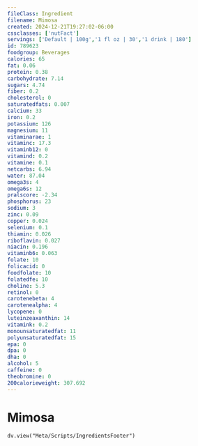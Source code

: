 ```yaml
---
fileClass: Ingredient
filename: Mimosa
created: 2024-12-21T19:27:02-06:00
cssclasses: ['nutFact']
servings: ['Default | 100g','1 fl oz | 30','1 drink | 180']
id: 789623
foodgroup: Beverages
calories: 65
fat: 0.06
protein: 0.38
carbohydrate: 7.14
sugars: 4.74
fiber: 0.2
cholesterol: 0
saturatedfats: 0.007
calcium: 33
iron: 0.2
potassium: 126
magnesium: 11
vitaminarae: 1
vitaminc: 17.3
vitaminb12: 0
vitamind: 0.2
vitamine: 0.1
netcarbs: 6.94
water: 87.04
omega3s: 4
omega6s: 12
pralscore: -2.34
phosphorus: 23
sodium: 3
zinc: 0.09
copper: 0.024
selenium: 0.1
thiamin: 0.026
riboflavin: 0.027
niacin: 0.196
vitaminb6: 0.063
folate: 10
folicacid: 0
foodfolate: 10
folatedfe: 10
choline: 5.3
retinol: 0
carotenebeta: 4
carotenealpha: 4
lycopene: 0
luteinzeaxanthin: 14
vitamink: 0.2
monounsaturatedfat: 11
polyunsaturatedfat: 15
epa: 0
dpa: 0
dha: 0
alcohol: 5
caffeine: 0
theobromine: 0
200calorieweight: 307.692
---
```


# Mimosa

```dataviewjs
dv.view("Meta/Scripts/IngredientsFooter")
```